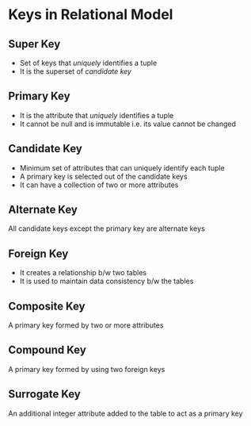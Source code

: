 # Keys in Relational Model

## Super Key

- Set of keys that *uniquely* identifies a tuple
- It is the superset of *candidate key*

## Primary Key

- It is the attribute that *uniquely* identifies a tuple
- It cannot be null and is immutable i.e. its value cannot be changed

## Candidate Key

- Minimum set of attributes that can uniquely identify each tuple
- A primary key is selected out of the candidate keys
- It can have a collection of two or more attributes

## Alternate Key

All candidate keys except the primary key are alternate keys

## Foreign Key

- It creates a relationship b/w two tables
- It is used to maintain data consistency b/w the tables

## Composite Key

A primary key formed by two or more attributes

## Compound Key

A primary key formed by using two foreign keys

## Surrogate Key

An additional integer attribute added to the table to act as a primary key
